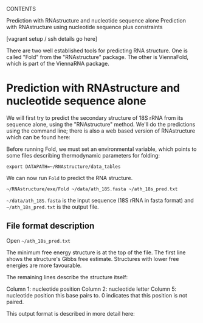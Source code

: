 CONTENTS

Prediction with RNAstructure and nucleotide sequence alone
Prediction with RNAstructure using nucleotide sequence plus constraints

[vagrant setup / ssh details go here]

There are two well established tools for predicting RNA structure. One is called "Fold" from the "RNAstructure" package. The other is ViennaFold, which is part of the ViennaRNA package.

Prediction with RNAstructure and nucleotide sequence alone
==========================================================

We will first try to predict the secondary structure of 18S rRNA from its sequence alone, using the "RNAstructure" method. We'll do the predictions using the command line; there is also a web based version of RNAstructure which can be found here: <LINKY>

Before running Fold, we must set an environmental variable, which points to some files describing thermodynamic parameters for folding:

```
export DATAPATH=~/RNAstructure/data_tables
```

We can now run `Fold` to predict the RNA structure.

```
~/RNAstructure/exe/Fold ~/data/ath_18S.fasta ~/ath_18s_pred.txt
```

 `~/data/ath_18S.fasta` is the input sequence (18S rRNA in fasta format) and `~/ath_18s_pred.txt` is the output file.

File format description
-----------------------

Open `~/ath_18s_pred.txt`

The minimum free energy structure is at the top of the file. The first line shows the structure's Gibbs free estimate. Structures with lower free energies are more favourable.

The remaining lines describe the structure itself:

Column 1: nucleotide position
Column 2: nucleotide letter
Column 5: nucleotide position this base pairs to. 0 indicates that this position is not paired.

This output format is described in more detail here: <LINKY>




